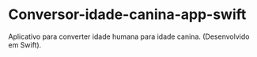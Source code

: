 # Conversor-idade-canina-app-swift
Aplicativo para converter idade humana para idade canina. (Desenvolvido em Swift).
